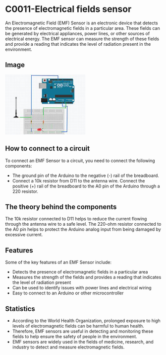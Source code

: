 # C0011-Electrical fields sensor

An Electromagnetic Field (EMF) Sensor is an electronic device that detects the presence of electromagnetic fields in a particular area. These fields can be generated by electrical appliances, power lines, or other sources of electrical energy. The EMF sensor can measure the strength of these fields and provide a reading that indicates the level of radiation present in the environment.

## Image

![IMG](IMG/IMG.jpeg)

## How to connect to a circuit

To connect an EMF Sensor to a circuit, you need to connect the following components:

- The ground pin of the Arduino to the negative (-) rail of the breadboard.
- Connect a 10k resistor from D11 to the antenna wire.
Connect the positive (+) rail of the breadboard to the A0 pin of the Arduino through a 220 resistor.

## The theory behind the components

The 10k resistor connected to D11 helps to reduce the current flowing through the antenna wire to a safe level. The 220-ohm resistor connected to the A0 pin helps to protect the Arduino analog input from being damaged by excessive current.

## Features

Some of the key features of an EMF Sensor include:

- Detects the presence of electromagnetic fields in a particular area
- Measures the strength of the fields and provides a reading that indicates the level of radiation present
- Can be used to identify issues with power lines and electrical wiring
- Easy to connect to an Arduino or other microcontroller

## Statistics

- According to the World Health Organization, prolonged exposure to high levels of electromagnetic fields can be harmful to human health.
- Therefore, EMF sensors are useful in detecting and monitoring these fields to help ensure the safety of people in the environment.
- EMF sensors are widely used in the fields of medicine, research, and industry to detect and measure electromagnetic fields.
